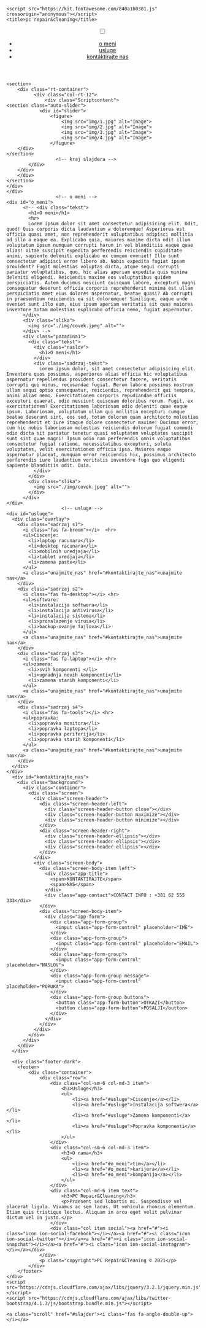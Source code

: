 <!DOCTYPE html>
<html lang="en">
<head>
    <meta charset="UTF-8">
    <meta http-equiv="X-UA-Compatible" content="IE=edge">
    <meta name="viewport" content="width=device-width, initial-scale=1.0">
    <link rel="stylesheet" href="./style/style.css">
    <link rel="stylesheet" href="https://cdnjs.cloudflare.com/ajax/libs/font-awesome/5.15.3/css/all.min.css"/>
    <link rel="stylesheet" href="https://cdnjs.cloudflare.com/ajax/libs/twitter-bootstrap/4.1.3/css/bootstrap.min.css">
    <link rel="stylesheet" href="https://cdnjs.cloudflare.com/ajax/libs/ionicons/2.0.1/css/ionicons.min.css">
    
    <script src="https://kit.fontawesome.com/840a1b0381.js" crossorigin="anonymous"></script>
    <title>pc repair&cleaning</title>
</head>
<body>
                  <!-- nav bar -->
    <header>
      <nav>
        <input type="checkbox" id="check">
        <label for="check" class="checkbtn">
          <i class="fas fa-bars"></i>
        </label>
        <label class="logo"><a href="index.html"><img src="./img/logo.png" alt=""></a></label>
        <ul>
          <li><a href="#o_meni">o meni</a></li>
          <li><a href="#usluge">usluge</a></li>
          <li><a href="#kontaktirajte_nas">kontaktirajte nas</a></li>
        </ul>
      </nav>
    </header>
    <div class="pozadina">
                    <!-- pocetak slajdera -->
      <div id="slajder">
      <div class="ScriptTop">
        <div class="rt-container">
            <div class="col-rt-4" id="float-right">
            </div>
        </div>
    </div>
    
    <section>
        <div class="rt-container">
              <div class="col-rt-12">
                  <div class="Scriptcontent">
    <section class="auto-slider">
                <div id="slider">
                    <figure>
                        <img src="img/1.jpg" alt="Image">
                        <img src="img/2.jpg" alt="Image">
                        <img src="img/3.jpg" alt="Image">
                        <img src="img/4.jpg" alt="Image">
                    </figure>
        </div>
    </section>
                      <!-- kraj slajdera -->
            </div>
        </div>
        </div>
    </section>
    </div>
    </div>
                      <!-- o meni -->
    <div id="o_meni">
          <!-- <div class="tekst">
            <h1>O meni</h1>
            <hr>
            Lorem ipsum dolor sit amet consectetur adipisicing elit. Odit, quod! Quis corporis dicta laudantium a doloremque! Asperiores est officia quasi amet, non reprehenderit voluptatibus adipisci mollitia ad illo a eaque ea. Explicabo quia, maiores maxime dicta odit illum voluptatum ipsum numquam corrupti harum in vel blanditiis eaque quae alias! Vitae suscipit expedita perferendis reiciendis cupiditate animi, sapiente deleniti explicabo ex cumque eveniet! Illo sunt consectetur adipisci error libero ab. Nobis expedita fugiat ipsam provident? Fugit molestias voluptas dicta, atque sequi corrupti pariatur voluptatibus, quo, hic alias aperiam expedita quis minima deleniti eligendi. Reiciendis maxime eos voluptatibus quidem perspiciatis. Autem ducimus nesciunt quisquam labore, excepturi magni consequatur deserunt officia corporis reprehenderit minima est ullam perspiciatis amet eius dolores aspernatur, beatae quasi? Ab corrupti in praesentium reiciendis ea sit doloremque! Similique, eaque unde eveniet sunt illo eum, eius ipsum aperiam veritatis sit quas maiores inventore totam molestias explicabo officia nemo, fugiat aspernatur.
          </div>
          <div class="slika">
            <img src="./img/covek.jpeg" alt="">
          </div> -->
          <div class="pozadina1">
            <div class="tekst">
              <div class="naslov">
                <h1>O meni</h1>
              </div>
              <div class="sadrzaj-tekst">
                Lorem ipsum dolor, sit amet consectetur adipisicing elit. Inventore quos possimus, asperiores alias officia hic voluptatibus aspernatur repellendus provident consectetur facere, veritatis corrupti qui minus, recusandae fugiat. Rerum labore possimus nostrum ullam sequi optio consequatur, reiciendis, reprehenderit qui tempora, animi alias nemo. Exercitationem corporis repudiandae officiis excepturi quaerat, odio nesciunt quisquam doloribus rerum. Fugit, ex exercitationem? Exercitationem laboriosam odio deleniti quae eaque ipsum. Laboriosam, voluptatum ullam qui mollitia excepturi cumque beatae deserunt sint, eos sed, totam dolorum quam architecto molestias reprehenderit et iure itaque dolore consectetur maxime! Ducimus error, cum hic nobis laboriosam molestias reiciendis dolorum fugiat commodi odio dicta sit pariatur tenetur quasi voluptatem voluptates suscipit sunt sint quae magni! Ipsum odio nam perferendis omnis voluptatibus consectetur fugiat ratione, necessitatibus excepturi, soluta voluptates, velit exercitationem officia ipsa. Maiores eaque aspernatur placeat, numquam error reiciendis hic, possimus architecto perferendis iure laudantium veritatis inventore fuga quo eligendi sapiente blanditiis odit. Quia.
              </div>
            </div>
            <div class="slika">
              <img src="./img/covek.jpeg" alt="">
            </div>
          </div>
    </div>
                        <!-- usluge -->
    <div id="usluge">
      <div class="overlay">
        <div class="sadrzaj s1">
          <i class="fas fa-broom"></i>  <hr>
          <ul>Ciscenje:
            <li>laptop racunara</li>
            <li>desktop racunara</li>
            <li>mobilnih uredjaja</li>
            <li>tablet uredjaja</li>
            <li>zamena paste</li>
          </ul>
          <a class="unajmite_nas" href="#kontaktirajte_nas">unajmite nas</a>
        </div>
        <div class="sadrzaj s2">
          <i class="fas fa-desktop"></i> <hr>
          <ul>software:
            <li>instalacija softwera</li>
            <li>instalacija antivirusa</li>
            <li>instalacija sistema</li>
            <li>pronalazenje virusa</li>
            <li>backup-ovanje fajlova</li>
          </ul>
          <a class="unajmite_nas" href="#kontaktirajte_nas">unajmite nas</a>
        </div>
        <div class="sadrzaj s3">
          <i class="fas fa-laptop"></i> <hr>
          <ul>zamena:
            <li>svih komponenti </li>
            <li>ugradnja novih komponenti</li>
            <li>zamena starih komponenti</li>
          </ul>
          <a class="unajmite_nas" href="#kontaktirajte_nas">unajmite nas</a>
        </div>
        <div class="sadrzaj s4">
          <i class="fas fa-tools"></i> <hr>
          <ul>popravka:
            <li>popravka monitora</li>
            <li>popravka laptopa</li>
            <li>popravka periferija</li>
            <li>popravka starih komponenti</li>
          </ul>
          <a class="unajmite_nas" href="#kontaktirajte_nas">unajmite nas</a>
        </div>
      </div>
    </div>
      <div id="kontaktirajte_nas">
        <div class="background">
          <div class="container">
            <div class="screen">
              <div class="screen-header">
                <div class="screen-header-left">
                  <div class="screen-header-button close"></div>
                  <div class="screen-header-button maximize"></div>
                  <div class="screen-header-button minimize"></div>
                </div>
                <div class="screen-header-right">
                  <div class="screen-header-ellipsis"></div>
                  <div class="screen-header-ellipsis"></div>
                  <div class="screen-header-ellipsis"></div>
                </div>
              </div>
              <div class="screen-body">
                <div class="screen-body-item left">
                  <div class="app-title">
                    <span>KONTAKTIRAJTE</span>
                    <span>NAS</span>
                  </div>
                  <div class="app-contact">CONTACT INFO : +381 62 555 333</div>
                </div>
                <div class="screen-body-item">
                  <div class="app-form">
                    <div class="app-form-group">
                      <input class="app-form-control" placeholder="IME">
                    </div>
                    <div class="app-form-group">
                      <input class="app-form-control" placeholder="EMAIL">
                    </div>
                    <div class="app-form-group">
                      <input class="app-form-control" placeholder="NASLOV">
                    </div>
                    <div class="app-form-group message">
                      <input class="app-form-control" placeholder="PORUKA">
                    </div>
                    <div class="app-form-group buttons">
                      <button class="app-form-button">OTKAZI</button>
                      <button class="app-form-button">POSALJI</button>
                    </div>
                  </div>
                </div>
              </div>
            </div>
          </div>
        </div>
      </div>

      <div class="footer-dark">
        <footer>
            <div class="container">
                <div class="row">
                    <div class="col-sm-6 col-md-3 item">
                        <h3>Usluge</h3>
                        <ul>
                            <li><a href="#usluge">Ciscenje</a></li>
                            <li><a href="#usluge">Instalacija softwera</a></li>
                            <li><a href="#usluge">Zamena komponenti</a></li>
                            <li><a href="#usluge">Popravka komponenti</a></li>
                        </ul>
                    </div>
                    <div class="col-sm-6 col-md-3 item">
                        <h3>O nama</h3>
                        <ul>
                            <li><a href="#o_meni">tim</a></li>
                            <li><a href="#o_meni">karijera</a></li>
                            <li><a href="#o_meni">kompanija</a></li>
                        </ul>
                    </div>
                    <div class="col-md-6 item text">
                        <h3>PC Repair&Cleaning</h3>
                        <p>Praesent sed lobortis mi. Suspendisse vel placerat ligula. Vivamus ac sem lacus. Ut vehicula rhoncus elementum. Etiam quis tristique lectus. Aliquam in arcu eget velit pulvinar dictum vel in justo.</p>
                    </div>
                    <div class="col item social"><a href="#"><i class="icon ion-social-facebook"></i></a><a href="#"><i class="icon ion-social-twitter"></i></a><a href="#"><i class="icon ion-social-snapchat"></i></a><a href="#"><i class="icon ion-social-instagram"></i></a></div>
                </div>
                <p class="copyright">PC Repair&Cleaning © 2021</p>
            </div>
        </footer>
    </div>
    <script src="https://cdnjs.cloudflare.com/ajax/libs/jquery/3.2.1/jquery.min.js"></script>
    <script src="https://cdnjs.cloudflare.com/ajax/libs/twitter-bootstrap/4.1.3/js/bootstrap.bundle.min.js"></script>

    <a class="scroll" href="#slajder"><i class="fas fa-angle-double-up"></i></a>
</body>
</html>

<!-- <input type="button" value="klikni" onclick="javascript:alert('zdravo');"> -->

<!-- video https://www.youtube.com/watch?v=qDww4CbxtD4 -->
